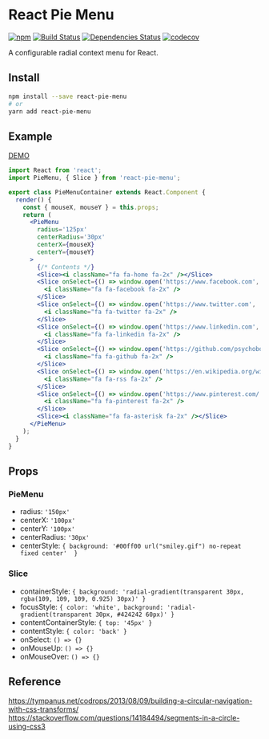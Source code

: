 # React Pie Menu

[![npm](https://img.shields.io/npm/v/react-pie-menu.svg)](https://www.npmjs.com/package/react-pie-menu)
[![Build Status](https://travis-ci.org/psychobolt/react-pie-menu.svg?branch=master)](https://travis-ci.org/psychobolt/react-pie-menu)
[![Dependencies Status](https://david-dm.org/psychobolt/react-pie-menu.svg)](https://david-dm.org/psychobolt/react-pie-menu)
[![codecov](https://codecov.io/gh/psychobolt/react-pie-menu/branch/master/graph/badge.svg)](https://codecov.io/gh/psychobolt/react-pie-menu)

A configurable radial context menu for React.

## Install

```sh
npm install --save react-pie-menu
# or
yarn add react-pie-menu
```
## Example

[DEMO](https://psychobolt.github.io/react-pie-menu/)

```jsx
import React from 'react';
import PieMenu, { Slice } from 'react-pie-menu';

export class PieMenuContainer extends React.Component {
  render() {
    const { mouseX, mouseY } = this.props;
    return (
      <PieMenu 
        radius='125px' 
        centerRadius='30px'
        centerX={mouseX}
        centerY={mouseY}
      >
        {/* Contents */}
        <Slice><i className="fa fa-home fa-2x" /></Slice>
        <Slice onSelect={() => window.open('https://www.facebook.com', '_blank')}>
          <i className="fa fa-facebook fa-2x" />
        </Slice>
        <Slice onSelect={() => window.open('https://www.twitter.com', '_blank')}>
          <i className="fa fa-twitter fa-2x" />
        </Slice>
        <Slice onSelect={() => window.open('https://www.linkedin.com', '_blank')}>
          <i className="fa fa-linkedin fa-2x" />
        </Slice>
        <Slice onSelect={() => window.open('https://github.com/psychobolt/react-pie-menu', '_blank')}>
          <i className="fa fa-github fa-2x" />
        </Slice>
        <Slice onSelect={() => window.open('https://en.wikipedia.org/wiki/RSS', '_blank')}>
          <i className="fa fa-rss fa-2x" />
        </Slice>
        <Slice onSelect={() => window.open('https://www.pinterest.com/', '_blank')}>
          <i className="fa fa-pinterest fa-2x" />
        </Slice>
        <Slice><i className="fa fa-asterisk fa-2x" /></Slice>
      </PieMenu>
    );
  }
}
```

## Props

### PieMenu

- radius: ```'150px'```
- centerX: ```'100px'```
- centerY: ```'100px'```
- centerRadius: ```'30px'```
- centerStyle: ```{ background: '#00ff00 url("smiley.gif") no-repeat fixed center'  }```

### Slice

- containerStyle: ```{ background: 'radial-gradient(transparent 30px, rgba(109, 109, 109, 0.925) 30px)' }```
- focusStyle: ```{ color: 'white', background: 'radial-gradient(transparent 30px, #424242 60px)' }```
- contentContainerStyle: ```{ top: '45px' }```
- contentStyle: ```{ color: 'back' }```
- onSelect: ```() => {}```
- onMouseUp: ```() => {}```
- onMouseOver: ```() => {}```


## Reference

https://tympanus.net/codrops/2013/08/09/building-a-circular-navigation-with-css-transforms/
https://stackoverflow.com/questions/14184494/segments-in-a-circle-using-css3
